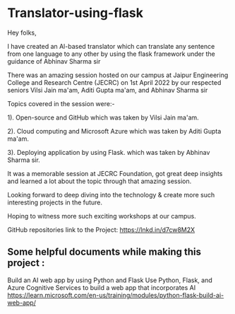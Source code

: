 # Translator-using-flask

Hey folks,

I have created an Al-based translator which can translate any sentence from one language to any other by using the flask framework under the guidance of Abhinav Sharma sir

There was an amazing session hosted on our campus at Jaipur Engineering College and Research Centre (JECRC) on 1st April 2022 by our respected seniors Vilsi Jain ma'am, Aditi Gupta ma'am, and Abhinav Sharma sir

Topics covered in the session were:-

1). Open-source and GitHub which was taken by Vilsi Jain ma'am.

2). Cloud computing and Microsoft Azure which was taken by Aditi Gupta ma'am.

3). Deploying application by using Flask. which was taken by Abhinav Sharma sir.

It was a memorable session at JECRC Foundation, got great deep insights and learned a lot about the topic through that amazing session.

Looking forward to deep diving into the technology & create more such interesting projects in the future.

Hoping to witness more such exciting workshops at our campus.


GitHub repositories link to the Project: https://lnkd.in/d7cw8M2X


## Some helpful documents while making this project : 

Build an AI web app by using Python and Flask
Use Python, Flask, and Azure Cognitive Services to build a web app that incorporates AI
https://learn.microsoft.com/en-us/training/modules/python-flask-build-ai-web-app/
